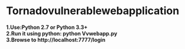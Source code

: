 # Tornadovulnerablewebapplication
<b>1.Use:Python 2.7 or Python 3.3+</b><br>
<b>2.Run it using python: python Vvwebapp.py</b><br>
<b>3.Browse to http://localhost:7777/login</b>
